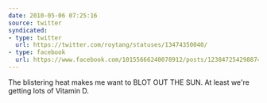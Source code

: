 ```yaml
---
date: 2010-05-06 07:25:16
source: twitter
syndicated:
- type: twitter
  url: https://twitter.com/roytang/statuses/13474350040/
- type: facebook
  url: https://www.facebook.com/10155666240078912/posts/123847254298874
---
```


The blistering heat makes me want to BLOT OUT THE SUN. At least we're getting lots of Vitamin D.